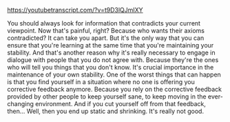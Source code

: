https://youtubetranscript.com/?v=t9D3lQJmIXY

 You should always look for information that contradicts your current viewpoint. Now that's painful, right? Because who wants their axioms contradicted? It can take you apart. But it's the only way that you can ensure that you're learning at the same time that you're maintaining your stability. And that's another reason why it's really necessary to engage in dialogue with people that you do not agree with. Because they're the ones who will tell you things that you don't know. It's crucial importance in the maintenance of your own stability. One of the worst things that can happen is that you find yourself in a situation where no one is offering you corrective feedback anymore. Because you rely on the corrective feedback provided by other people to keep yourself sane, to keep moving in the ever-changing environment. And if you cut yourself off from that feedback, then... Well, then you end up static and shrinking. It's really not good.
